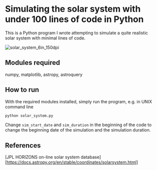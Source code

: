 # Simulating the solar system with under 100 lines of code in Python

This is a Python program I wrote attempting to simulate a quite
realistic solar system with minimal lines of code.

![solar_system_6in_150dpi](https://user-images.githubusercontent.com/24463821/90344480-44543f00-dfe8-11ea-9b99-a640c0f26136.gif)

## Modules required

numpy, matplotlib, astropy, astroquery

## How to run
With the required modules installed, simply run the program, e.g. in UNIX command line
```bash
python solar_system.py
```
Change `sim_start_date` and `sim_duration` in the beginning of the code to change the beginning date of the simulation and the simulation duration.

## References

[JPL HORIZONS on-line solar system database][https://docs.astropy.org/en/stable/coordinates/solarsystem.html]
